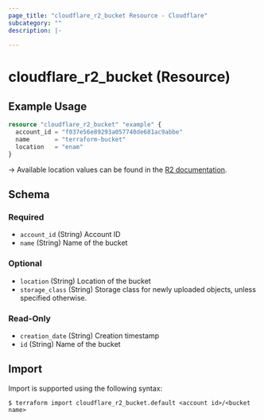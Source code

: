 ```yaml
---
page_title: "cloudflare_r2_bucket Resource - Cloudflare"
subcategory: ""
description: |-
  
---
```


# cloudflare_r2_bucket (Resource)

## Example Usage

```terraform
resource "cloudflare_r2_bucket" "example" {
  account_id = "f037e56e89293a057740de681ac9abbe"
  name       = "terraform-bucket"
  location   = "enam"
}
```

-> Available location values can be found in the [R2 documentation](https://developers.cloudflare.com/r2/reference/data-location/#available-hints).

<!-- schema generated by tfplugindocs -->
## Schema

### Required

- `account_id` (String) Account ID
- `name` (String) Name of the bucket

### Optional

- `location` (String) Location of the bucket
- `storage_class` (String) Storage class for newly uploaded objects, unless specified otherwise.

### Read-Only

- `creation_date` (String) Creation timestamp
- `id` (String) Name of the bucket

## Import

Import is supported using the following syntax:

```shell
$ terraform import cloudflare_r2_bucket.default <account id>/<bucket name>
```
